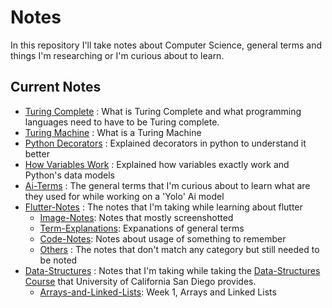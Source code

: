 # Notes
In this repository I'll take notes about Computer Science, general terms and things I'm researching or I'm curious about to learn.

## Current Notes

- [Turing Complete](https://github.com/Alperencode/Notes/blob/master/Turing-Complete/TuringComplete.md) :  What is Turing Complete and what programming languages need to have to be Turing complete.
- [Turing Machine](https://github.com/Alperencode/Notes/blob/master/Turing-Machine/TuringMachine.md) : What is a Turing Machine
- [Python Decorators](https://github.com/Alperencode/Notes/blob/master/Python-Decorators/PythonDecorators.md) : Explained decorators in python to understand it better
- [How Variables Work](https://github.com/Alperencode/Notes/blob/master/Python-Variables/How-Variables-Work/How-Variables-Work.md) : Explained how variables exactly work and Python's data models
- [Ai-Terms](https://github.com/Alperencode/Notes/blob/master/Ai-Terms/Ai-Terms.md) : The general terms that I'm curious about to learn what are they used for while working on a 'Yolo' Ai model
- [Flutter-Notes](https://github.com/Alperencode/Notes/blob/master/Flutter-Notes/) : The notes that I'm taking while learning about flutter
    - [Image-Notes](https://github.com/Alperencode/Notes/blob/master/Flutter-Notes/Image-Notes.md): Notes that mostly screenshotted
    - [Term-Explanations](https://github.com/Alperencode/Notes/blob/master/Flutter-Notes/Term-Explanations.md): Expanations of general terms
    - [Code-Notes](https://github.com/Alperencode/Notes/blob/master/Flutter-Notes/Term-Explanations.md): Notes about usage of something to remember
    - [Others](https://github.com/Alperencode/Notes/blob/master/Flutter-Notes/Others.md) : The notes that don't match any category but still needed to be noted
- [Data-Structures](https://github.com/Alperencode/Notes/blob/master/Data-Structures/) : Notes that I'm taking while taking the [Data-Structures Course](https://www.coursera.org/learn/data-structures) that University of California San Diego provides.
    - [Arrays-and-Linked-Lists](https://github.com/Alperencode/Notes/blob/master/Data-Structures/Arrays-and-Linked-Lists/Arrays-and-Linked-Lists.md): Week 1, Arrays and Linked Lists